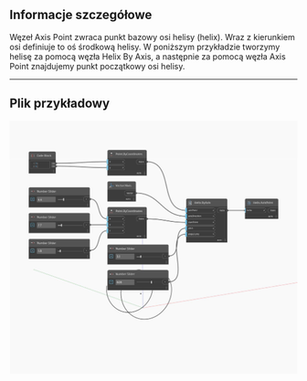 ## Informacje szczegółowe
Węzeł Axis Point zwraca punkt bazowy osi helisy (helix). Wraz z kierunkiem osi definiuje to oś środkową helisy. W poniższym przykładzie tworzymy helisę za pomocą węzła Helix By Axis, a następnie za pomocą węzła Axis Point znajdujemy punkt początkowy osi helisy.
___
## Plik przykładowy

![AxisPoint](./Autodesk.DesignScript.Geometry.Helix.AxisPoint_img.jpg)

